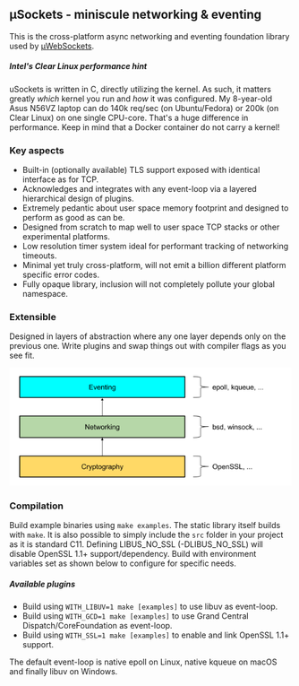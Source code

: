 ## µSockets - miniscule networking & eventing

This is the cross-platform async networking and eventing foundation library used by [µWebSockets](https://github.com/uNetworking/uWebSockets).

##### Intel's Clear Linux performance hint
uSockets is written in C, directly utilizing the kernel. As such, it matters greatly *which* kernel you run and *how* it was configured. My 8-year-old Asus N56VZ laptop can do 140k req/sec (on Ubuntu/Fedora) or 200k (on Clear Linux) on one single CPU-core. That's a huge difference in performance. Keep in mind that a Docker container do not carry a kernel!

### Key aspects

* Built-in (optionally available) TLS support exposed with identical interface as for TCP.
* Acknowledges and integrates with any event-loop via a layered hierarchical design of plugins.
* Extremely pedantic about user space memory footprint and designed to perform as good as can be.
* Designed from scratch to map well to user space TCP stacks or other experimental platforms.
* Low resolution timer system ideal for performant tracking of networking timeouts.
* Minimal yet truly cross-platform, will not emit a billion different platform specific error codes.
* Fully opaque library, inclusion will not completely pollute your global namespace.

### Extensible

Designed in layers of abstraction where any one layer depends only on the previous one. Write plugins and swap things out with compiler flags as you see fit.

![](misc/layout.png)

### Compilation
Build example binaries using `make examples`. The static library itself builds with `make`. It is also possible to simply include the `src` folder in your project as it is standard C11. Defining LIBUS_NO_SSL (-DLIBUS_NO_SSL) will disable OpenSSL 1.1+ support/dependency. Build with environment variables set as shown below to configure for specific needs.

##### Available plugins
* Build using `WITH_LIBUV=1 make [examples]` to use libuv as event-loop.
* Build using `WITH_GCD=1 make [examples]` to use Grand Central Dispatch/CoreFoundation as event-loop.
* Build using `WITH_SSL=1 make [examples]` to enable and link OpenSSL 1.1+ support.

The default event-loop is native epoll on Linux, native kqueue on macOS and finally libuv on Windows.
